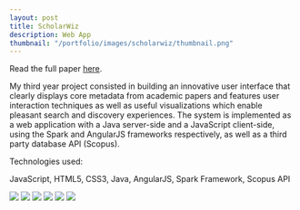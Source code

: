 ```yaml
---
layout: post
title: ScholarWiz
description: Web App
thumbnail: "/portfolio/images/scholarwiz/thumbnail.png"
---
```


Read the full paper <a href="/{{ site.baseurl }}public/resources/Thesis.pdf" target="_blank">here</a>.

My third year project consisted in building an innovative user interface that clearly displays core metadata from academic papers and features user interaction techniques as well as useful visualizations which enable pleasant search and discovery experiences. The system is implemented as a web application with a Java server-side and a JavaScript client-side, using the Spark and AngularJS frameworks respectively, as well as a third party database API (Scopus).

Technologies used:

<p class="message">
  JavaScript, HTML5, CSS3, Java, AngularJS, Spark Framework, Scopus API
</p>

<div class="separator"></div>

<img src="/{{ site.baseurl }}portfolio/images/scholarwiz/1.png" class="post-img">
<img src="/{{ site.baseurl }}portfolio/images/scholarwiz/2.png" class="post-img">
<img src="/{{ site.baseurl }}portfolio/images/scholarwiz/3.png" class="post-img">
<img src="/{{ site.baseurl }}portfolio/images/scholarwiz/4.png" class="post-img">
<img src="/{{ site.baseurl }}portfolio/images/scholarwiz/5.png" class="post-img">
<img src="/{{ site.baseurl }}portfolio/images/scholarwiz/6.png" class="post-img">